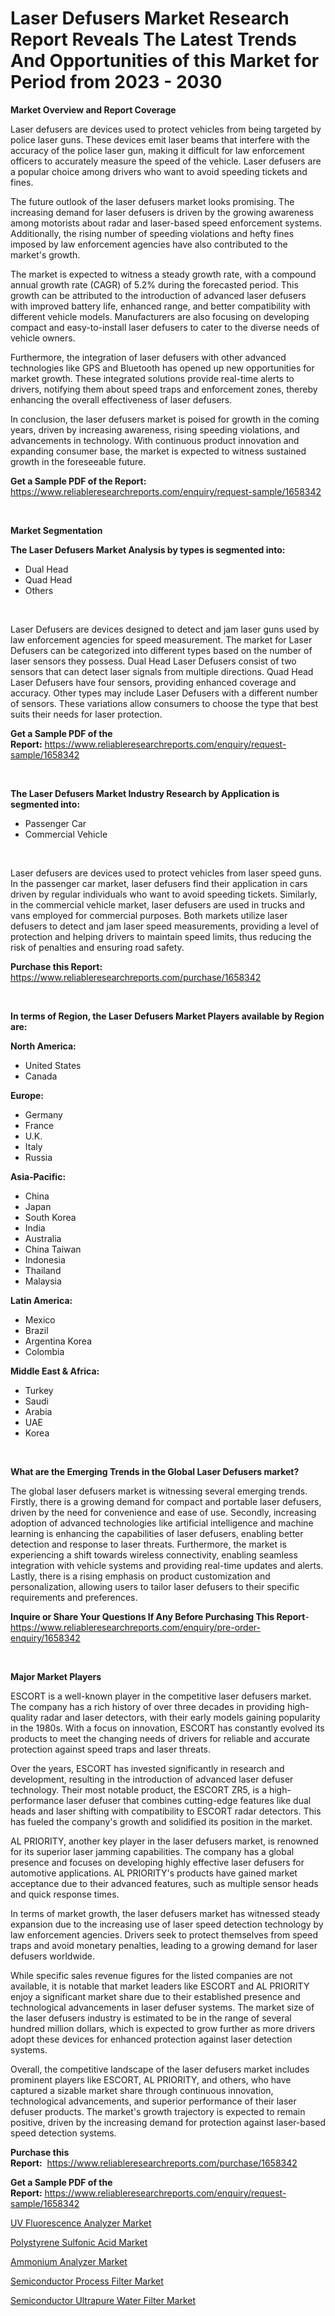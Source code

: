 <p><h1>Laser Defusers Market Research Report Reveals The Latest Trends And Opportunities of this Market for Period from 2023 - 2030</h1></p><p><strong>Market Overview and Report Coverage</strong></p>
<p><p>Laser defusers are devices used to protect vehicles from being targeted by police laser guns. These devices emit laser beams that interfere with the accuracy of the police laser gun, making it difficult for law enforcement officers to accurately measure the speed of the vehicle. Laser defusers are a popular choice among drivers who want to avoid speeding tickets and fines.</p><p>The future outlook of the laser defusers market looks promising. The increasing demand for laser defusers is driven by the growing awareness among motorists about radar and laser-based speed enforcement systems. Additionally, the rising number of speeding violations and hefty fines imposed by law enforcement agencies have also contributed to the market's growth.</p><p>The market is expected to witness a steady growth rate, with a compound annual growth rate (CAGR) of 5.2% during the forecasted period. This growth can be attributed to the introduction of advanced laser defusers with improved battery life, enhanced range, and better compatibility with different vehicle models. Manufacturers are also focusing on developing compact and easy-to-install laser defusers to cater to the diverse needs of vehicle owners.</p><p>Furthermore, the integration of laser defusers with other advanced technologies like GPS and Bluetooth has opened up new opportunities for market growth. These integrated solutions provide real-time alerts to drivers, notifying them about speed traps and enforcement zones, thereby enhancing the overall effectiveness of laser defusers.</p><p>In conclusion, the laser defusers market is poised for growth in the coming years, driven by increasing awareness, rising speeding violations, and advancements in technology. With continuous product innovation and expanding consumer base, the market is expected to witness sustained growth in the foreseeable future.</p></p>
<p><strong>Get a Sample PDF of the Report:</strong> <a href="https://www.reliableresearchreports.com/enquiry/request-sample/1658342">https://www.reliableresearchreports.com/enquiry/request-sample/1658342</a></p>
<p>&nbsp;</p>
<p><strong>Market Segmentation</strong></p>
<p><strong>The Laser Defusers Market Analysis by types is segmented into:</strong></p>
<p><ul><li>Dual Head</li><li>Quad Head</li><li>Others</li></ul></p>
<p>&nbsp;</p>
<p><p>Laser Defusers are devices designed to detect and jam laser guns used by law enforcement agencies for speed measurement. The market for Laser Defusers can be categorized into different types based on the number of laser sensors they possess. Dual Head Laser Defusers consist of two sensors that can detect laser signals from multiple directions. Quad Head Laser Defusers have four sensors, providing enhanced coverage and accuracy. Other types may include Laser Defusers with a different number of sensors. These variations allow consumers to choose the type that best suits their needs for laser protection.</p></p>
<p><strong>Get a Sample PDF of the Report:</strong>&nbsp;<a href="https://www.reliableresearchreports.com/enquiry/request-sample/1658342">https://www.reliableresearchreports.com/enquiry/request-sample/1658342</a></p>
<p>&nbsp;</p>
<p><strong>The Laser Defusers Market Industry Research by Application is segmented into:</strong></p>
<p><ul><li>Passenger Car</li><li>Commercial Vehicle</li></ul></p>
<p>&nbsp;</p>
<p><p>Laser defusers are devices used to protect vehicles from laser speed guns. In the passenger car market, laser defusers find their application in cars driven by regular individuals who want to avoid speeding tickets. Similarly, in the commercial vehicle market, laser defusers are used in trucks and vans employed for commercial purposes. Both markets utilize laser defusers to detect and jam laser speed measurements, providing a level of protection and helping drivers to maintain speed limits, thus reducing the risk of penalties and ensuring road safety.</p></p>
<p><strong>Purchase this Report:</strong>&nbsp; <a href="https://www.reliableresearchreports.com/purchase/1658342">https://www.reliableresearchreports.com/purchase/1658342</a></p>
<p>&nbsp;</p>
<p><strong>In terms of Region, the Laser Defusers Market Players available by Region are:</strong></p>
<p>
    <p> <strong> North America: </strong>
        <ul>
            <li>United States</li>
            <li>Canada</li>
        </ul>
        </p> 
    <p> <strong> Europe: </strong>
        <ul>
            <li>Germany</li>
            <li>France</li>
            <li>U.K.</li>
            <li>Italy</li>
            <li>Russia</li>
        </ul>
        </p> 
    <p> <strong> Asia-Pacific: </strong>
        <ul>
            <li>China</li>
            <li>Japan</li>
            <li>South Korea</li>
            <li>India</li>
            <li>Australia</li>
            <li>China Taiwan</li>
            <li>Indonesia</li>
            <li>Thailand</li>
            <li>Malaysia</li>
        </ul>
        </p> 
    <p> <strong> Latin America: </strong>
        <ul>
            <li>Mexico</li>
            <li>Brazil</li>
            <li>Argentina Korea</li>
            <li>Colombia</li>
        </ul>
        </p> 
    <p> <strong> Middle East & Africa: </strong>
        <ul>
            <li>Turkey</li>
            <li>Saudi</li>
            <li>Arabia</li>
            <li>UAE</li>
            <li>Korea</li>
        </ul>
    </p>
    </p>
<p>&nbsp;</p>
<p><strong>What are the Emerging Trends in the Global Laser Defusers market?</strong></p>
<p><p>The global laser defusers market is witnessing several emerging trends. Firstly, there is a growing demand for compact and portable laser defusers, driven by the need for convenience and ease of use. Secondly, increasing adoption of advanced technologies like artificial intelligence and machine learning is enhancing the capabilities of laser defusers, enabling better detection and response to laser threats. Furthermore, the market is experiencing a shift towards wireless connectivity, enabling seamless integration with vehicle systems and providing real-time updates and alerts. Lastly, there is a rising emphasis on product customization and personalization, allowing users to tailor laser defusers to their specific requirements and preferences.</p></p>
<p><strong>Inquire or Share Your Questions If Any Before Purchasing This Report</strong>- <a href="https://www.reliableresearchreports.com/enquiry/pre-order-enquiry/1658342">https://www.reliableresearchreports.com/enquiry/pre-order-enquiry/1658342</a></p>
<p>&nbsp;</p>
<p><strong>Major Market Players</strong></p>
<p><p>ESCORT is a well-known player in the competitive laser defusers market. The company has a rich history of over three decades in providing high-quality radar and laser detectors, with their early models gaining popularity in the 1980s. With a focus on innovation, ESCORT has constantly evolved its products to meet the changing needs of drivers for reliable and accurate protection against speed traps and laser threats.</p><p>Over the years, ESCORT has invested significantly in research and development, resulting in the introduction of advanced laser defuser technology. Their most notable product, the ESCORT ZR5, is a high-performance laser defuser that combines cutting-edge features like dual heads and laser shifting with compatibility to ESCORT radar detectors. This has fueled the company's growth and solidified its position in the market.</p><p>AL PRIORITY, another key player in the laser defusers market, is renowned for its superior laser jamming capabilities. The company has a global presence and focuses on developing highly effective laser defusers for automotive applications. AL PRIORITY's products have gained market acceptance due to their advanced features, such as multiple sensor heads and quick response times.</p><p>In terms of market growth, the laser defusers market has witnessed steady expansion due to the increasing use of laser speed detection technology by law enforcement agencies. Drivers seek to protect themselves from speed traps and avoid monetary penalties, leading to a growing demand for laser defusers worldwide.</p><p>While specific sales revenue figures for the listed companies are not available, it is notable that market leaders like ESCORT and AL PRIORITY enjoy a significant market share due to their established presence and technological advancements in laser defuser systems. The market size of the laser defusers industry is estimated to be in the range of several hundred million dollars, which is expected to grow further as more drivers adopt these devices for enhanced protection against laser detection systems.</p><p>Overall, the competitive landscape of the laser defusers market includes prominent players like ESCORT, AL PRIORITY, and others, who have captured a sizable market share through continuous innovation, technological advancements, and superior performance of their laser defuser products. The market's growth trajectory is expected to remain positive, driven by the increasing demand for protection against laser-based speed detection systems.</p></p>
<p><strong>Purchase this Report:</strong>&nbsp;&nbsp;<a href="https://www.reliableresearchreports.com/purchase/1658342">https://www.reliableresearchreports.com/purchase/1658342</a></p>
<p></p>
<p><strong>Get a Sample PDF of the Report:</strong>&nbsp;<a href="https://www.reliableresearchreports.com/enquiry/request-sample/1658342">https://www.reliableresearchreports.com/enquiry/request-sample/1658342</a></p>
<p><p><a href="https://www.linkedin.com/pulse/uv-fluorescence-analyzer-market-insights-players-forecast-ydlye/">UV Fluorescence Analyzer Market</a></p><p><a href="https://medium.com/@maeganbraun/polystyrene-sulfonic-acid-market-size-growth-forecast-2023-2030-71b55ec12e2e">Polystyrene Sulfonic Acid Market</a></p><p><a href="https://www.linkedin.com/pulse/ammonium-analyzer-market-size-share-amp-trends-analysis-xvawe/">Ammonium Analyzer Market</a></p><p><a href="https://github.com/santosh758595/Market-Research-Report-List-1/blob/main/semiconductor-process-filter-market.md">Semiconductor Process Filter Market</a></p><p><a href="https://github.com/Chiragrp26/Market-Research-Report-List-1/blob/main/semiconductor-ultrapure-water-filter-market.md">Semiconductor Ultrapure Water Filter Market</a></p></p>
